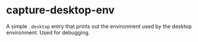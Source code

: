 # capture-desktop-env

A simple `.desktop` entry that prints out the environment used by the desktop
environment. Used for debugging.
